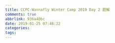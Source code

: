 ```yaml
---
title: CCPC-Wannafly Winter Camp 2019 Day 2 题解
comments: true
abbrlink: 936a40bc
date: 2019-01-25 07:48:22
categories:
tags:
---
```

